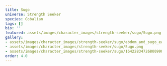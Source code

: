 ```yaml
---
title: Sugo
universe: Strength Seeker
species: Cobalian
tags: []
bio: ''
featured: assets/images/character_images/strength-seeker/sugo/Sugo.png
gallery:
- assets/images/character_images/strength-seeker/sugo/abdom_and_sugo_eatingshit.png
- assets/images/character_images/strength-seeker/sugo/Sugo.png
- assets/images/character_images/strength-seeker/sugo/1642283472680099842_1.jpg
order: 4.0
---
```



